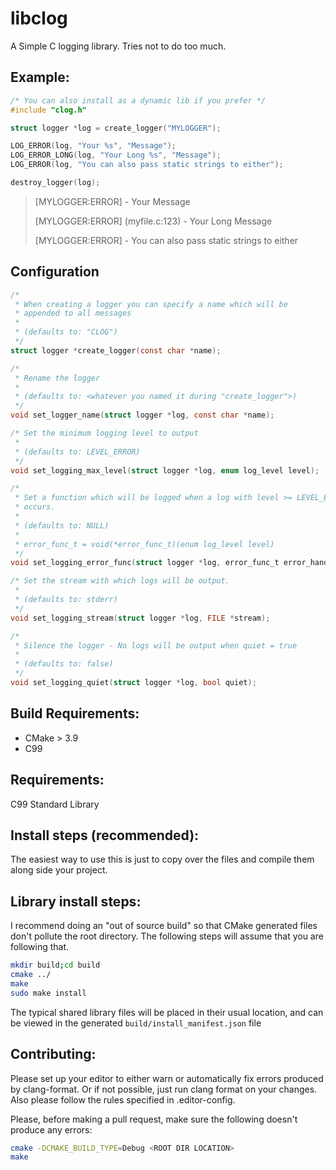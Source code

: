 # libclog

A Simple C logging library. Tries not to do too much.

## Example:
```c
/* You can also install as a dynamic lib if you prefer */
#include "clog.h"

struct logger *log = create_logger("MYLOGGER");

LOG_ERROR(log, "Your %s", "Message");
LOG_ERROR_LONG(log, "Your Long %s", "Message");
LOG_ERROR(log, "You can also pass static strings to either");

destroy_logger(log);
```
> [MYLOGGER:ERROR] - Your Message
>
> [MYLOGGER:ERROR] (myfile.c:123) - Your Long Message
>
> [MYLOGGER:ERROR] - You can also pass static strings to either

## Configuration
```c
/*
 * When creating a logger you can specify a name which will be
 * appended to all messages
 *
 * (defaults to: "CLOG")
 */
struct logger *create_logger(const char *name);
```
```c
/*
 * Rename the logger
 *
 * (defaults to: <whatever you named it during "create_logger">)
 */
void set_logger_name(struct logger *log, const char *name);
```
```c
/* Set the minimum logging level to output
 *
 * (defaults to: LEVEL_ERROR)
 */
void set_logging_max_level(struct logger *log, enum log_level level);
```
```c
/*
 * Set a function which will be logged when a log with level >= LEVEL_ERROR
 * occurs.
 *
 * (defaults to: NULL)
 *
 * error_func_t = void(*error_func_t)(enum log_level level)
 */
void set_logging_error_func(struct logger *log, error_func_t error_handler_func);
```
```c
/* Set the stream with which logs will be output.
 *
 * (defaults to: stderr)
 */
void set_logging_stream(struct logger *log, FILE *stream);
```
```c
/*
 * Silence the logger - No logs will be output when quiet = true
 *
 * (defaults to: false)
 */
void set_logging_quiet(struct logger *log, bool quiet);
```


## Build Requirements:

* CMake > 3.9
* C99

## Requirements:

C99 Standard Library

## Install steps (recommended):

The easiest way to use this is just to copy over the files and compile them
along side your project.

## Library install steps:

I recommend doing an "out of source build" so that CMake generated files don't
pollute the root directory. The following steps will assume that you are
following that.
```bash
mkdir build;cd build
cmake ../
make
sudo make install
```
The typical shared library files will be placed in their usual location, and can
be viewed in the generated `build/install_manifest.json` file

## Contributing:

Please set up your editor to either warn or automatically fix errors produced
by clang-format. Or if not possible, just run clang format on your changes.
Also please follow the rules specified in .editor-config.

Please, before making a pull request, make sure the following doesn't produce
any errors:
```bash
cmake -DCMAKE_BUILD_TYPE=Debug <ROOT DIR LOCATION>
make
```
